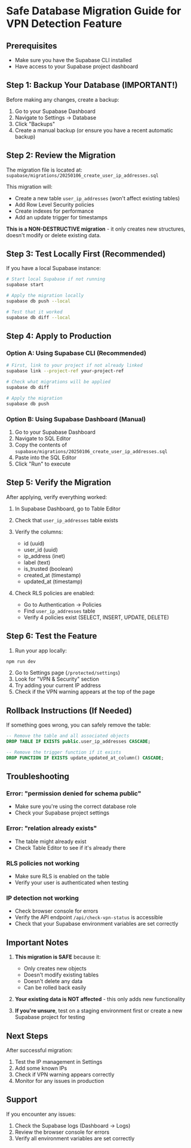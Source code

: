 # Safe Database Migration Guide for VPN Detection Feature

## Prerequisites
- Make sure you have the Supabase CLI installed
- Have access to your Supabase project dashboard

## Step 1: Backup Your Database (IMPORTANT!)

Before making any changes, create a backup:

1. Go to your Supabase Dashboard
2. Navigate to Settings → Database
3. Click "Backups"
4. Create a manual backup (or ensure you have a recent automatic backup)

## Step 2: Review the Migration

The migration file is located at: `supabase/migrations/20250106_create_user_ip_addresses.sql`

This migration will:
- Create a new table `user_ip_addresses` (won't affect existing tables)
- Add Row Level Security policies
- Create indexes for performance
- Add an update trigger for timestamps

**This is a NON-DESTRUCTIVE migration** - it only creates new structures, doesn't modify or delete existing data.

## Step 3: Test Locally First (Recommended)

If you have a local Supabase instance:

```bash
# Start local Supabase if not running
supabase start

# Apply the migration locally
supabase db push --local

# Test that it worked
supabase db diff --local
```

## Step 4: Apply to Production

### Option A: Using Supabase CLI (Recommended)

```bash
# First, link to your project if not already linked
supabase link --project-ref your-project-ref

# Check what migrations will be applied
supabase db diff

# Apply the migration
supabase db push
```

### Option B: Using Supabase Dashboard (Manual)

1. Go to your Supabase Dashboard
2. Navigate to SQL Editor
3. Copy the contents of `supabase/migrations/20250106_create_user_ip_addresses.sql`
4. Paste into the SQL Editor
5. Click "Run" to execute

## Step 5: Verify the Migration

After applying, verify everything worked:

1. In Supabase Dashboard, go to Table Editor
2. Check that `user_ip_addresses` table exists
3. Verify the columns:
   - id (uuid)
   - user_id (uuid)
   - ip_address (inet)
   - label (text)
   - is_trusted (boolean)
   - created_at (timestamp)
   - updated_at (timestamp)

4. Check RLS policies are enabled:
   - Go to Authentication → Policies
   - Find `user_ip_addresses` table
   - Verify 4 policies exist (SELECT, INSERT, UPDATE, DELETE)

## Step 6: Test the Feature

1. Run your app locally:
```bash
npm run dev
```

2. Go to Settings page (`/protected/settings`)
3. Look for "VPN & Security" section
4. Try adding your current IP address
5. Check if the VPN warning appears at the top of the page

## Rollback Instructions (If Needed)

If something goes wrong, you can safely remove the table:

```sql
-- Remove the table and all associated objects
DROP TABLE IF EXISTS public.user_ip_addresses CASCADE;

-- Remove the trigger function if it exists
DROP FUNCTION IF EXISTS update_updated_at_column() CASCADE;
```

## Troubleshooting

### Error: "permission denied for schema public"
- Make sure you're using the correct database role
- Check your Supabase project settings

### Error: "relation already exists"
- The table might already exist
- Check Table Editor to see if it's already there

### RLS policies not working
- Make sure RLS is enabled on the table
- Verify your user is authenticated when testing

### IP detection not working
- Check browser console for errors
- Verify the API endpoint `/api/check-vpn-status` is accessible
- Check that your Supabase environment variables are set correctly

## Important Notes

1. **This migration is SAFE** because it:
   - Only creates new objects
   - Doesn't modify existing tables
   - Doesn't delete any data
   - Can be rolled back easily

2. **Your existing data is NOT affected** - this only adds new functionality

3. **If you're unsure**, test on a staging environment first or create a new Supabase project for testing

## Next Steps

After successful migration:
1. Test the IP management in Settings
2. Add some known IPs
3. Check if VPN warning appears correctly
4. Monitor for any issues in production

## Support

If you encounter any issues:
1. Check the Supabase logs (Dashboard → Logs)
2. Review the browser console for errors
3. Verify all environment variables are set correctly